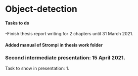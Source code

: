 # Object-detection


#### Tasks to do

-Finish thesis report writing for 2 chapters until 31 March 2021.




#### Added manual of Strompi in thesis work folder


### Second intermediate presentation: 15 April 2021. 
Task to show in presentation:
1.
